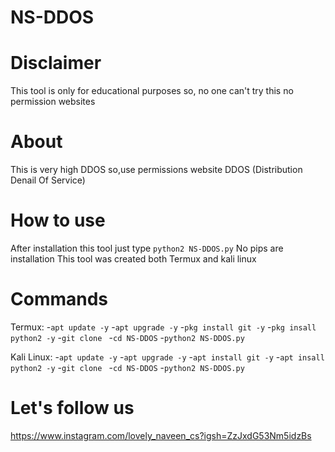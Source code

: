 # NS-DDOS
# Disclaimer
This tool is only for educational purposes so,
no one can't try this no permission websites

# About
This is very high DDOS so,use permissions website
DDOS (Distribution Denail Of Service)

# How to use 
After installation this tool just type `python2 NS-DDOS.py`
No pips are installation 
This tool was created both Termux and kali linux

# Commands
Termux:
-`apt update -y`
-`apt upgrade -y`
-`pkg install git -y`
-`pkg insall python2 -y`
-`git clone `
-`cd NS-DDOS`
-`python2 NS-DDOS.py`

Kali Linux:
-`apt update -y`
-`apt upgrade -y`
-`apt install git -y`
-`apt insall python2 -y`
-`git clone `
-`cd NS-DDOS`
-`python2 NS-DDOS.py`

# Let's follow us 
https://www.instagram.com/lovely_naveen_cs?igsh=ZzJxdG53Nm5idzBs




